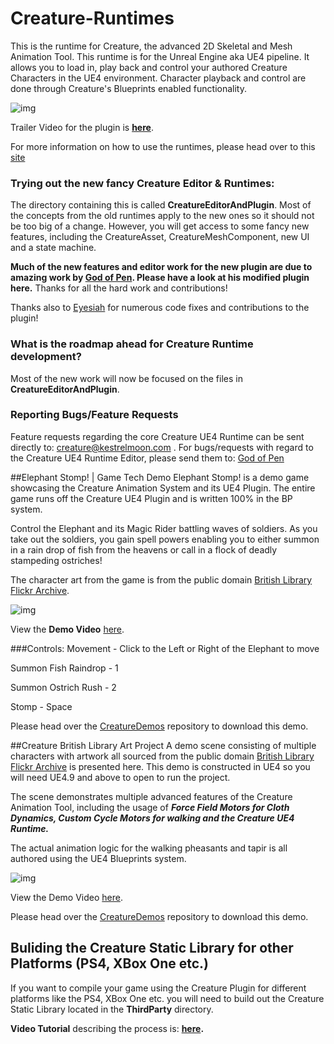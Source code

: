# Creature-Runtimes

This is the runtime for Creature, the advanced 2D Skeletal and Mesh Animation Tool. This runtime is for the Unreal Engine aka UE4 pipeline. It allows you to load in, play back and control your authored Creature Characters in the UE4 environment. Character playback and control are done through Creature's Blueprints enabled functionality.

![img](https://raw.githubusercontent.com/kestrelm/Creature_UE4/master/plugin_banner.png)

Trailer Video for the plugin is [**here**](https://youtu.be/S01sZY8mTz4).

For more information on how to use the runtimes, please head over to this [site](http://www.kestrelmoon.com/creaturedocs/Game_Engine_Runtimes_And_Integration/Runtimes_Introduction.html)

### Trying out the new fancy Creature Editor & Runtimes:
The directory containing this is called **CreatureEditorAndPlugin**. Most of the concepts from the old runtimes apply to the new ones so it should not be too big of a change. However, you will get access to some fancy new features, including the CreatureAsset, CreatureMeshComponent, new UI and a state machine.

**Much of the new features and editor work for the new plugin are due to amazing work by [God of Pen](https://github.com/ldl19691031/CreatureUE4PluginWithEditor). Please have a look at his modified plugin here.** Thanks for all the hard work and contributions!

Thanks also to [Eyesiah](https://github.com/Eyesiah) for numerous code fixes and contributions to the plugin!

### What is the roadmap ahead for Creature Runtime development?
Most of the new work will now be focused on the files in **CreatureEditorAndPlugin**. 

### Reporting Bugs/Feature Requests
Feature requests regarding the core Creature UE4 Runtime can be sent directly to: creature@kestrelmoon.com . For bugs/requests with regard to the Creature UE4 Runtime Editor, please send them to:  [God of Pen](https://github.com/ldl19691031/CreatureUE4PluginWithEditor)

##Elephant Stomp! | Game Tech Demo
Elephant Stomp! is a demo game showcasing the Creature Animation System and its UE4 Plugin. The entire game runs off the Creature UE4 Plugin and is written 100% in the BP system.

Control the Elephant and its Magic Rider battling waves of soldiers. As you take out the soldiers, you gain spell powers enabling you to either summon in a rain drop of fish from the heavens or call in a flock of deadly stampeding ostriches!

The character art from the game is from the public domain [British Library Flickr Archive](https://www.flickr.com/photos/britishlibrary/albums).

![img](https://raw.githubusercontent.com/kestrelm/CreatureDemos/master/stomp.png)

View the **Demo Video** [here](https://youtu.be/KbKBJdJn7bA).

###Controls:
Movement - Click to the Left or Right of the Elephant to move

Summon Fish Raindrop - 1

Summon Ostrich Rush - 2

Stomp - Space


Please head over the [CreatureDemos](https://github.com/kestrelm/CreatureDemos) repository to download this demo.


##Creature British Library Art Project
A demo scene consisting of multiple characters with artwork all sourced from the public domain [British Library Flickr Archive](https://www.flickr.com/photos/britishlibrary/albums) is presented here. This demo is constructed in UE4 so you will need UE4.9 and above to open to run the project.

The scene demonstrates multiple advanced features of the Creature Animation Tool, including the usage of ***Force Field Motors for Cloth Dynamics, Custom Cycle Motors for walking and the Creature UE4 Runtime.***

The actual animation logic for the walking pheasants and tapir is all authored using the UE4 Blueprints system.

![img](https://raw.githubusercontent.com/kestrelm/CreatureDemos/master/BL.png)

View the Demo Video [here](https://youtu.be/MQK1mVSXaAk).

Please head over the [CreatureDemos](https://github.com/kestrelm/CreatureDemos) repository to download this demo.

## Buliding the Creature Static Library for other Platforms (PS4, XBox One etc.)

If you want to compile your game using the Creature Plugin for different platforms like the PS4, XBox One etc. you will need to build out the Creature Static Library located in the **ThirdParty** directory.

**Video Tutorial** describing the process is: **[here](https://youtu.be/Ghe-yFsO0u0).**

